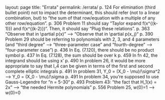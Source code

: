 layout: page
title: "Errata"
permalink: /errata/
    p. 124 For elimination (third bullet point) not to impact the determinant, this should refer (not to a linear combination, but) to “the sum of that row/equation with a multiple of any other row/equation”.
    p. 306 Problem 11 should say “Taylor expand f(x^{(k-1)}) and f(x^{(k-2)})“. Then, it should say “Plug these relations”.
    p. 363 “Observe that in \partial p(x)” –> “Observe that in \partial p(x_j)“
    p. 390 Problem 29 should be referring to polynomials with 2, 3, and 4 parameters (and “third degree” –> “three-parameter case” and “fourth-degree” –> “four-parameter case”)
    p. 436 In Eq. (7.120), there should be no product symbol
    p. 437 In Eq. (7.128), the sum should be over k
    p. 459 In fn 42, the integrand should be using x’
    p. 490 In problem 26, it would be more appropriate to say that I_4 can be given in terms of the first and second complete elliptic integrals
    p. 491 In problem 31, Y_0 = (X_0 - \mu)/\sigma^2 –> Y_0 = (X_0 - \mu)/\sigma
    p. 491 In problem 34, you’re supposed to use Gauss-Legendre for “n = 5-30“
    p. 493 Problem 43: “the fact that H_1(x) = 2x” –> “the needed Hermite polynomials”
    p. 556 Problem 25, w(0)=1 –> w(0)=0
